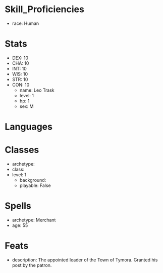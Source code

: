 # Skill_Proficiencies #
  * race: Human
# Stats #
* DEX: 10
* CHA: 10
* INT: 10
* WIS: 10
* STR: 10
* CON: 10
  * name: Leo Trask
  * level: 1
  * hp: 1
  * sex: M
# Languages #
# Classes #
* archetype: 
* class: 
* level: 1
  * background: 
  * playable: False
# Spells #
  * archetype: Merchant
  * age: 55
# Feats #
  * description: The appointed leader of the Town of Tymora. Granted his post by the patron.
